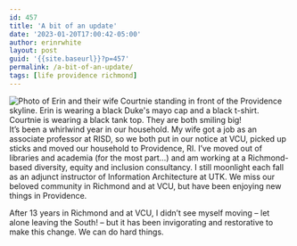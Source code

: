 ```yaml
---
id: 457
title: 'A bit of an update'
date: '2023-01-20T17:00:42-05:00'
author: erinrwhite
layout: post
guid: '{{site.baseurl}}?p=457'
permalink: /a-bit-of-an-update/
tags: [life providence richmond]
---
```


![Photo of Erin and their wife Courtnie standing in front of the Providence skyline. Erin is wearing a black Duke's mayo cap and a black t-shirt. Courtnie is wearing a black tank top. They are both smiling big!]({{site.baseurl}}/assets//2013-2024//2023/01/erin-coco-pvd-300x225.jpg)It’s been a whirlwind year in our household. My wife got a job as an associate professor at RISD, so we both put in our notice at VCU, picked up sticks and moved our household to Providence, RI. I’ve moved out of libraries and academia (for the most part…) and am working at a Richmond-based diversity, equity and inclusion consultancy. I still moonlight each fall as an adjunct instructor of Information Architecture at UTK. We miss our beloved community in Richmond and at VCU, but have been enjoying new things in Providence.

After 13 years in Richmond and at VCU, I didn’t see myself moving – let alone leaving the South! – but it has been invigorating and restorative to make this change. We can do hard things.